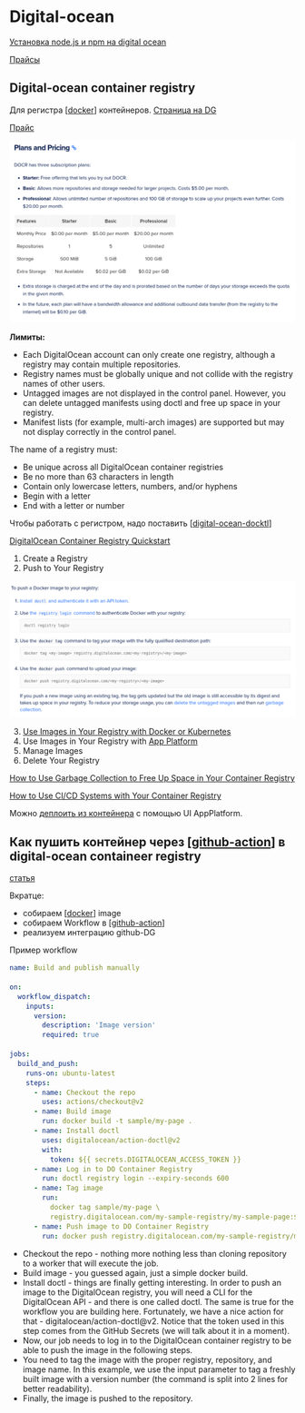 # Digital-ocean

[Установка node.js и npm на digital ocean](https://www.digitalocean.com/community/tutorials/how-to-install-node-js-on-ubuntu-20-04-ru)

[Прайсы](https://www.digitalocean.com/pricing)

## Digital-ocean container registry

Для регистра [[docker]] контейнеров. [Страница на DG](https://www.digitalocean.com/products/container-registry/)

[Прайс](https://docs.digitalocean.com/products/container-registry/#plans-and-pricing)

![Digital-ocean container registry](../attachments/2021-08-18-21-53-08.png)

**Лимиты:**

- Each DigitalOcean account can only create one registry, although a registry may contain multiple repositories.
- Registry names must be globally unique and not collide with the registry names of other users.
- Untagged images are not displayed in the control panel. However, you can delete untagged manifests using doctl and free up space in your registry.
- Manifest lists (for example, multi-arch images) are supported but may not display correctly in the control panel.

The name of a registry must:

- Be unique across all DigitalOcean container registries
- Be no more than 63 characters in length
- Contain only lowercase letters, numbers, and/or hyphens
- Begin with a letter
- End with a letter or number

Чтобы работать с регистром, надо поставить [[digital-ocean-docktl]]

[DigitalOcean Container Registry Quickstart](https://docs.digitalocean.com/products/container-registry/quickstart/)

 1. Create a Registry
 2. Push to Your Registry

![DigitalOcean Container Registry Quickstart](../attachments/2021-08-18-22-00-11.png)

3. [Use Images in Your Registry with Docker or Kubernetes](https://docs.digitalocean.com/products/container-registry/how-to/use-registry-docker-kubernetes/)
4. Use Images in Your Registry with [App Platform](https://cloud.digitalocean.com/apps)
5. Manage Images
6. Delete Your Registry

[How to Use Garbage Collection to Free Up Space in Your Container Registry](https://docs.digitalocean.com/products/container-registry/how-to/clean-up-container-registry/)

[How to Use CI/CD Systems with Your Container Registry](https://docs.digitalocean.com/products/container-registry/how-to/set-up-ci-cd/)

Можно [деплоить из контейнера](https://docs.digitalocean.com/products/app-platform/how-to/deploy-from-registry/) с помощью UI AppPlatform.

## Как пушить контейнер через [[github-action]] в digital-ocean containeer registry

[статья](https://wttech.blog/blog/2021/how-to-push-docker-image-to-digitalocean-container-registry-using-github-actions/)

Вкратце:

- собираем [[docker]] image
- собираем Workflow в [[github-action]]
- реализуем интеграцию github-DG

Пример workflow

```yml
name: Build and publish manually

on:
  workflow_dispatch:
    inputs:
      version:
        description: 'Image version'
        required: true

jobs:
  build_and_push:
    runs-on: ubuntu-latest
    steps:
      - name: Checkout the repo 
        uses: actions/checkout@v2
      - name: Build image 
        run: docker build -t sample/my-page .
      - name: Install doctl 
        uses: digitalocean/action-doctl@v2
        with:
          token: ${{ secrets.DIGITALOCEAN_ACCESS_TOKEN }}
      - name: Log in to DO Container Registry 
        run: doctl registry login --expiry-seconds 600
      - name: Tag image 
        run:
          docker tag sample/my-page \
          registry.digitalocean.com/my-sample-registry/my-sample-page:${{github.event.inputs.version }}
      - name: Push image to DO Container Registry 
        run: docker push registry.digitalocean.com/my-sample-registry/my-sample-page:${{ github.event.inputs.version }}
```

- Checkout the repo - nothing more nothing less than cloning repository to a worker that will execute the job.
- Build image - you guessed again, just a simple docker build.
- Install doctl - things are finally getting interesting. In order to push an image to the DigitalOcean registry, you will need a CLI for the DigitalOcean API - and there is one called doctl. The same is true for the workflow you are building here. Fortunately, we have a nice action for that - digitalocean/action-doctl@v2. Notice that the token used in this step comes from the GitHub Secrets (we will talk about it in a moment).
- Now, our job needs to log in to the DigitalOcean container registry to be able to push the image in the following steps.
- You need to tag the image with the proper registry, repository, and image name. In this example, we use the input parameter to tag a freshly built image with a version number (the command is split into 2 lines for better readability).
- Finally, the image is pushed to the repository.

[//begin]: # "Autogenerated link references for markdown compatibility"
[docker]: ../lists/docker "Docker"
[digital-ocean-docktl]: digital-ocean-docktl "digital-ocean-docktl"
[github-action]: github-action "Githunb-action"
[docker]: ../lists/docker "Docker"
[github-action]: github-action "Githunb-action"
[//end]: # "Autogenerated link references"